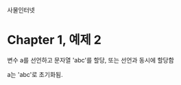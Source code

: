 
사물인터넷

Chapter 1, 예제 2
================================

변수 a를 선언하고 문자열 'abc'를 할당, 또는 선언과 동시에 할당함

a는 'abc'로 초기화됨.